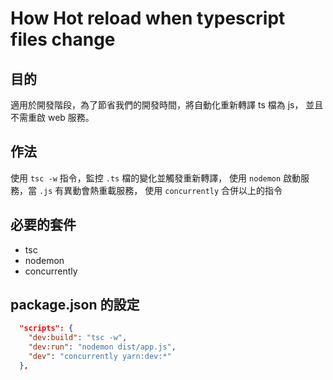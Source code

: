 # How Hot reload when typescript files change

## 目的

適用於開發階段，為了節省我們的開發時間，將自動化重新轉譯 ts 檔為 js，
並且不需重啟 web 服務。

## 作法

使用 `tsc -w` 指令，監控 `.ts` 檔的變化並觸發重新轉譯，
使用 `nodemon` 啟動服務，當 `.js` 有異動會熱重載服務，
使用 `concurrently` 合併以上的指令

## 必要的套件

- tsc
- nodemon
- concurrently

## package.json 的設定

```json
  "scripts": {
    "dev:build": "tsc -w",
    "dev:run": "nodemon dist/app.js",
    "dev": "concurrently yarn:dev:*"
  },
```